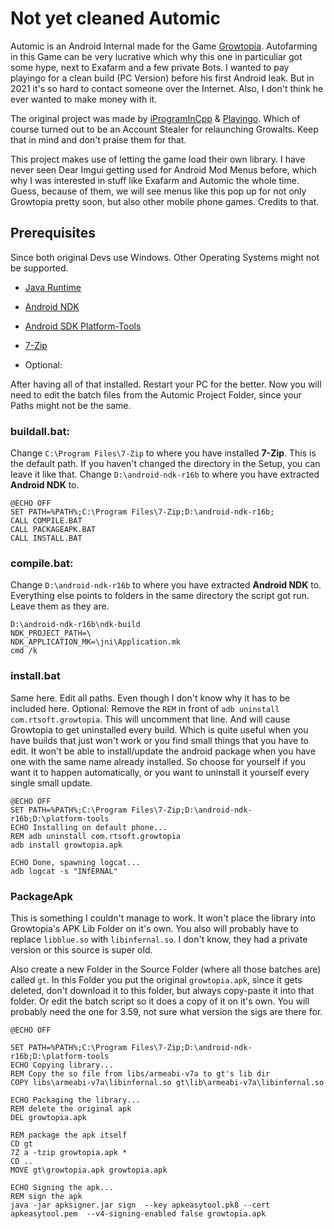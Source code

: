 # Not yet cleaned Automic
Automic is an Android Internal made for the Game [Growtopia](https://www.growtopiagame.com/). Autofarming in this Game can be very lucrative which why this one in particuliar got some hype, next to Exafarm and a few private Bots. I wanted to pay playingo for a clean build (PC Version) before his first Android leak. But in 2021 it's so hard to contact someone over the Internet. Also, I don't think he ever wanted to make money with it.

The original project was made by [iProgramInCpp](https://github.com/iProgramMC) & [Playingo](https://github.com/playingoDEERUX). Which of course turned out to be an Account Stealer for relaunching Growalts. Keep that in mind and don't praise them for that.

This project makes use of letting the game load their own library. I have never seen Dear Imgui getting used for Android Mod Menus before, which why I was interested in stuff like Exafarm and Automic the whole time. Guess, because of them, we will see menus like this pop up for not only Growtopia pretty soon, but also other mobile phone games. Credits to that.

## Prerequisites
Since both original Devs use Windows. Other Operating Systems might not be supported.
- [Java Runtime](https://java.com/en/download/)
- [Android NDK](https://dl.google.com/android/repository/android-ndk-r16b-windows-x86_64.zip)
- [Android SDK Platform-Tools](https://developer.android.com/studio/releases/platform-tools)
- [7-Zip](https://www.7-zip.org/)

- Optional:

After having all of that installed. Restart your PC for the better. Now you will need to edit the batch files from the Automic Project Folder, since your Paths might not be the same.

### **buildall.bat:**

Change ``C:\Program Files\7-Zip`` to where you have installed **7-Zip**. This is the default path. If you haven't changed the directory in the Setup, you can leave it like that. Change ``D:\android-ndk-r16b`` to where you have extracted **Android NDK** to.
```batch
@ECHO OFF
SET PATH=%PATH%;C:\Program Files\7-Zip;D:\android-ndk-r16b;
CALL COMPILE.BAT
CALL PACKAGEAPK.BAT
CALL INSTALL.BAT
```

### **compile.bat:**

Change ``D:\android-ndk-r16b`` to where you have extracted **Android NDK** to. Everything else points to folders in the same directory the script got run. Leave them as they are.
```batch
D:\android-ndk-r16b\ndk-build
NDK_PROJECT_PATH=\
NDK_APPLICATION_MK=\jni\Application.mk
cmd /k
```

### **install.bat**


Same here. Edit all paths. Even though I don't know why it has to be included here. Optional: Remove the ``REM`` in front of ``adb uninstall com.rtsoft.growtopia``. This will uncomment that line. And will cause Growtopia to get uninstalled every build. Which is quite useful when you have builds that just won't work or you find small things that you have to edit. It won't be able to install/update the android package when you have one with the same name already installed. So choose for yourself if you want it to happen automatically, or you want to uninstall it yourself every single small update.
```batch
@ECHO OFF
SET PATH=%PATH%;C:\Program Files\7-Zip;D:\android-ndk-r16b;D:\platform-tools
ECHO Installing on default phone...
REM adb uninstall com.rtsoft.growtopia
adb install growtopia.apk

ECHO Done, spawning logcat...
adb logcat -s "INfERNAL"
```

### **PackageApk**

This is something I couldn't manage to work. It won't place the library into Growtopia's APK Lib Folder on it's own. You also will probably have to replace ``libblue.so`` with ``libinfernal.so``. I don't know, they had a private version or this source is super old.

Also create a new Folder in the Source Folder (where all those batches are) called ``gt``. In this Folder you put the original ``growtopia.apk``, since it gets deleted, don't download it to this folder, but always copy-paste it into that folder. Or edit the batch script so it does a copy of it on it's own. You will probably need the one for 3.59, not sure what version the sigs are there for.

```batch
@ECHO OFF

SET PATH=%PATH%;C:\Program Files\7-Zip;D:\android-ndk-r16b;D:\platform-tools
ECHO Copying library...
REM Copy the so file from libs/armeabi-v7a to gt's lib dir
COPY libs\armeabi-v7a\libinfernal.so gt\lib\armeabi-v7a\libinfernal.so

ECHO Packaging the library...
REM delete the original apk
DEL growtopia.apk

REM package the apk itself
CD gt
7Z a -tzip growtopia.apk *
CD ..
MOVE gt\growtopia.apk growtopia.apk

ECHO Signing the apk...
REM sign the apk
java -jar apksigner.jar sign  --key apkeasytool.pk8 --cert apkeasytool.pem  --v4-signing-enabled false growtopia.apk
```
